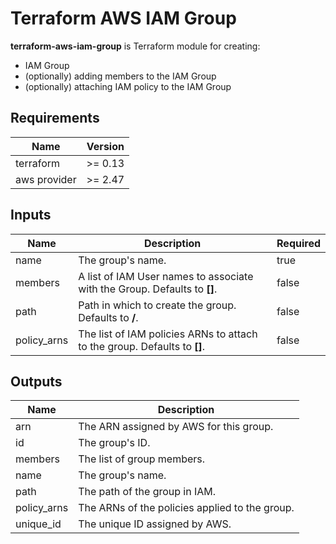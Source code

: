 # Terraform AWS IAM Group

**terraform-aws-iam-group** is Terraform module for creating:
 * IAM Group
 * (optionally) adding members to the IAM Group
 * (optionally) attaching IAM policy to the IAM Group 

## Requirements

| Name | Version |
|------|---------|
| terraform | >= 0.13 |
| aws provider | >= 2.47 |

## Inputs

| Name | Description | Required |
|------|-------------|----------|
| name | The group's name. | true
| members | A list of IAM User names to associate with the Group. Defaults to **[]**. | false
| path | Path in which to create the group. Defaults to **/**. | false
| policy_arns | The list of IAM policies ARNs to attach to the group. Defaults to **[]**. | false

## Outputs

| Name | Description |
|------|-------------|
| arn | The ARN assigned by AWS for this group. |
| id | The group's ID. |
| members | The list of group members. |
| name | The group's name. |
| path | The path of the group in IAM. |
| policy_arns | The ARNs of the policies applied to the group. |
| unique_id | The unique ID assigned by AWS. |
